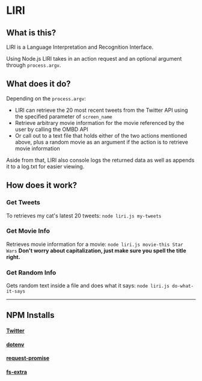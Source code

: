 #  LIRI

## What is this?

LIRI is a Language Interpretation and Recognition Interface.

Using Node.js LIRI takes in an action request and an optional argument through `process.argv`.

## What does it do?
 Depending on the `process.argv`:
 
 -  LIRI can retrieve the 20 most recent tweets from the Twitter API using the specified parameter of `screen_name` 
 - Retrieve arbitrary movie information for the movie referenced by the user  by calling the OMBD API
 - Or call out to a text file that holds either of the two actions mentioned above, plus a random movie as an argument if the action is to retrieve movie information

Aside from that, LIRI also console logs the returned data as well as appends it to a log.txt for easier viewing.

##  How does it work?

###  Get Tweets

To retrieves my cat's latest 20 tweets:
`node liri.js my-tweets`

 ###  Get Movie Info

Retrieves movie information for a movie:
`node liri.js movie-this Star Wars`
 **Don't worry about capitalization, just make sure you spell the title right.**

###  Get Random Info

Gets random text inside a file and does what it says:
`node liri.js do-what-it-says`


----------


##  NPM Installs

####  [Twitter](https://www.npmjs.com/package/twitter)

####  [dotenv](https://www.npmjs.com/package/dotenv)

####  [request-promise](https://www.npmjs.com/package/request-promise)

####  [fs-extra](https://www.npmjs.com/package/fs-extra)